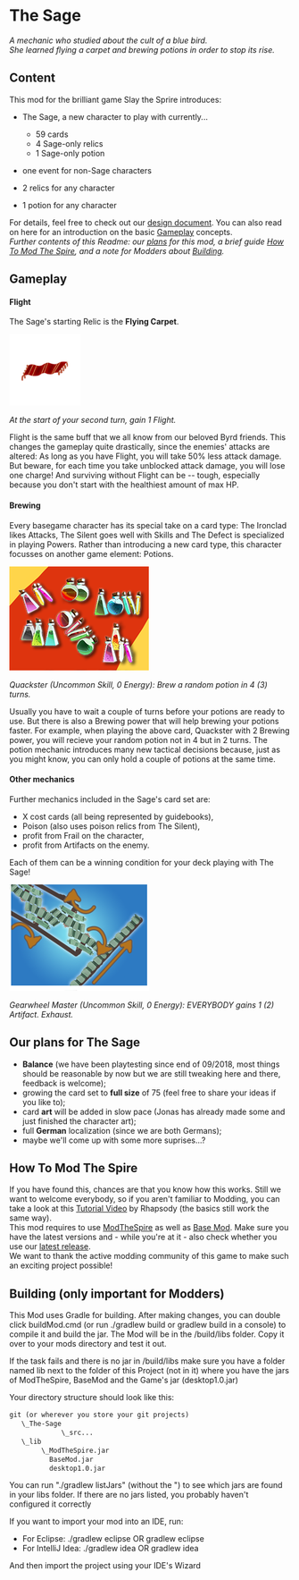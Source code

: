 # The Sage
*A mechanic who studied about the cult of a blue bird.  
She learned flying a carpet and brewing potions in order to stop its rise.*

## Content

This mod for the brilliant game Slay the Sprire introduces:
- The Sage, a new character to play with currently... 
    - 59 cards
    - 4 Sage-only relics
    - 1 Sage-only potion
    
- one event for non-Sage characters
- 2 relics for any character
- 1 potion for any character

For details, feel free to check out our [design document](https://github.com/jonasdasdefekte/The-Sage/blob/master/The%20Sage "The Sage"). You can also read on here for an introduction on the basic [Gameplay](#gameplay) concepts.  
*Further contents of this Readme: our [plans](#our-plans-for-the-sage) for this mod, a brief guide [How To Mod The Spire](#how-to-mod-the-spire), and a note for Modders about [Building](#building-only-important-for-modders).*

## Gameplay

#### Flight

The Sage's starting Relic is the **Flying Carpet**.

![Flying Carpet](https://github.com/jonasdasdefekte/The-Sage/blob/master/src/main/resources/sage/relics/Flying_Carpet.png "Flying Carpet")

*At the start of your second turn, gain 1 Flight.*

Flight is the same buff that we all know from our beloved Byrd friends. This changes the gameplay quite drastically, since the enemies' attacks are altered: As long as you have Flight, you will take 50% less attack damage. But beware, for each time you take unblocked attack damage, you will lose one charge! And surviving without Flight can be -- tough, especially because you don't start with the healthiest amount of max HP.

#### Brewing

Every basegame character has its special take on a card type: The Ironclad likes Attacks, The Silent goes well with Skills and The Defect is specialized in playing Powers. Rather than introducing a new card type, this character focusses on another game element: Potions.  

![Brewing Potions](https://github.com/jonasdasdefekte/The-Sage/blob/master/src/main/resources/sage/cards/Quackster.png "Quackster")

*Quackster (Uncommon Skill, 0 Energy): Brew a random potion in 4 (3) turns.*

Usually you have to wait a couple of turns before your potions are ready to use. But there is also a Brewing power that will help brewing your potions faster. For example, when playing the above card, Quackster with 2 Brewing power, you will recieve your random potion not in 4 but in 2 turns. The potion mechanic introduces many new tactical decisions because, just as you might know, you can only hold a couple of potions at the same time.

#### Other mechanics
Further mechanics included in the Sage's card set are:
- X cost cards (all being represented by guidebooks),
- Poison (also uses poison relics from The Silent),
- profit from Frail on the character,
- profit from Artifacts on the enemy.

Each of them can be a winning condition for your deck playing with The Sage!

![Artifacts](https://github.com/jonasdasdefekte/The-Sage/blob/master/src/main/resources/sage/cards/Gearwheel_Master.png "Gearwheel Master")

*Gearwheel Master (Uncommon Skill, 0 Energy): EVERYBODY gains 1 (2) Artifact. Exhaust.*


## Our plans for The Sage
- **Balance** (we have been playtesting since end of 09/2018, most things should be reasonable by now but we are still tweaking here and there, feedback is welcome);
- growing the card set to **full size** of 75 (feel free to share your ideas if you like to);
- card **art** will be added in slow pace (Jonas has already made some and just finished the character art);
- full **German** localization (since we are both Germans);
- maybe we'll come up with some more suprises...?

## How To Mod The Spire
If you have found this, chances are that you know how this works. Still we want to welcome everybody, so if you aren't familiar to Modding, you can take a look at this [Tutorial Video](https://www.youtube.com/watch?v=AAhs55x7oFo) by Rhapsody (the basics still work the same way).  
This mod requires to use [ModTheSpire](https://github.com/kiooeht/ModTheSpire/releases) as well as [Base Mod](https://github.com/daviscook477/BaseMod/releases). Make sure you have the latest versions and - while you're at it - also check whether you use our [latest release](https://github.com/jonasdasdefekte/The-Sage/releases).  
We want to thank the active modding community of this game to make such an exciting project possible!

## Building (only important for Modders)
This Mod uses Gradle for building. After making changes, you can double click buildMod.cmd 
(or run ./gradlew build or gradlew build in a console) to 
compile it and build the jar. The Mod will be in the /build/libs folder. Copy it over to 
your mods directory and test it out.

If the task fails and there is no jar in /build/libs make sure you have a folder named 
lib next to the folder of this Project (not in it) where you have the jars of ModTheSpire, 
BaseMod and the Game's jar (desktop1.0.jar)

Your directory structure should look like this:
```
git (or wherever you store your git projects)
   \_The-Sage
             \_src...
   \_lib
        \_ModTheSpire.jar
          BaseMod.jar
          desktop1.0.jar
```
You can run "./gradlew listJars" (without the ") to see which jars are found in your 
libs folder. If there are no jars listed, you probably haven't configured it correctly

If you want to import your mod into an IDE, run:
 - For Eclipse: ./gradlew eclipse OR gradlew eclipse
 - For IntelliJ Idea: ./gradlew idea OR gradlew idea

And then import the project using your IDE's Wizard

